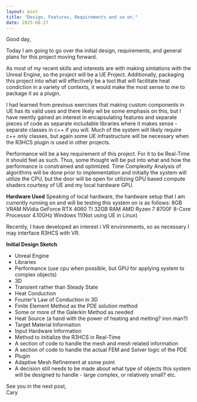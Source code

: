 ```yaml
---
layout: post
title: "Design, Features, Requirements and so on."
date: 2025-08-27
---
```


Good day,

Today I am going to go over the initial design, requirements, and general plans for this project moving forward.

As most of my recent skills and interests are with making simlations with the Unreal Engine, so the project will be a UE Project. Additionally, packaging this project into what will effectively be a tool that will facilitate heat condiction in a variety of contexts, it would make the most sense to me to package it as a plugin.

I had learned from previous exercises that making custom components in UE has its valid uses and there likely wil be some emphasis on this, but I have reently gained an interest in encapsulating features and separate pieces of code as separate includable libraries where it makes sense - separate classes in c++ if you will. Much of the system will likely require c++ only classes, but again some UE infrastructure will be necessary when the R3HCS plugin is used in other projects.

Performance will be a key requirement of this project. For it to be Real-Time it should feel as such. Thus, some thought will be put into what and how the performance is constrained and optimized. Time Complexity Analysis of algorithms will be done prior to implementation and initially the system will utilize the CPU, but the door will be open for utilizing GPU based compute shaders courtesy of UE and my local hardware GPU.

<b> Hardware Used</b>
Speaking of local hardware, the hardware setup that I am currently running on and will be testing this system on is as follows:
8GB VRAM NVidia GeForce RTX 4060 TI
32GB RAM
AMD Ryzen 7 8700F 8-Core Processor 4.10GHz
Windows 11(Not using UE in Linux)

Recently, I have developed an interest i VR environments, so as necessary I may interface R3HCS with VR.

<b>Initial Design Sketch</b>
- Unreal Engine
- Libraries
- Performance (use cpu when possible, but GPU for applying system to complex objects)
- 3D
- Transient rather than Steady State
- Heat Conduction
- Fourier's Law of Conduction in 3D
- Finite Element Method as the PDE solution method
- Some or more of the Galerkin Method as needed
- Heat Source (a hand with the power of heating and melting? iron man?)
- Target Material Information
- Input Hardware Information
- Method to initialize the R3HCS in Real-Time
- A section of code to handle the mesh and mesh related information
- A section of code to handle the actual FEM and Solver logic of the PDE
- Plugin
- Adaptive Mesh Refinement at some point
- A decision still needs to be made about what type of objects this system will be designed to handle - large complex, or relatively small? etc.


See you in the next post,
<br>Cary